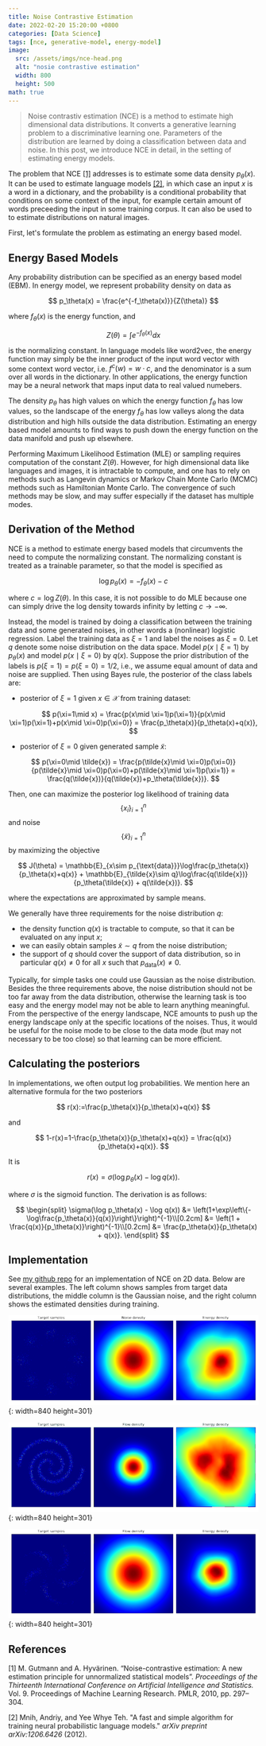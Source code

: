 ```yaml
---
title: Noise Contrastive Estimation
date: 2022-02-20 15:20:00 +0800
categories: [Data Science]
tags: [nce, generative-model, energy-model]
image:
  src: /assets/imgs/nce-head.png
  alt: "nosie contrastive estimation"
  width: 800
  height: 500
math: true
---
```


> Noise contrastiv estimation (NCE) is a method to estimate high dimensional data distributions. It converts a generative learning problem to a discriminative learning one. Parameters of the distribution are learned by doing a classification between data and noise. In this post, we introduce NCE in detail, in the setting of estimating energy models.

The problem that NCE [[1]](#1) addresses is to estimate some data density $p_\theta(x)$. It can be used to estimate language models [[2]](#2), in which case an input $x$ is a word in a dictionary, and the probability is a conditional probability that conditions on some context of the input, for example certain amount of words preceeding the input in some training corpus. It can also be used to to estimate distributions on natural images. 

First, let's formulate the problem as estimating an energy based model.

## Energy Based Models

Any probability distribution can be specified as an energy based model (EBM). In energy model, we represent probability density on data as

$$
p_\theta(x) = \frac{e^{-f_\theta(x)}}{Z(\theta)}
$$

where $f_\theta(x)$ is the energy function, and 

$$
Z(\theta)=\int e^{-f_\theta(x)}dx
$$

is the normalizing constant. In language models like word2vec, the energy function may simply be the inner product of the input word vector with some context word vector, i.e. $f^c(w) = w\cdot c$, and the denominator is a sum over all words in the dictionary. In other applications, the energy function may be a neural network that maps input data to real valued numebers.

The density $p_\theta$ has high values on which the energy function $f_\theta$ has low values, so the landscape of the energy $f_\theta$ has low valleys along the data distribution and high hills outside the data distribution. Estimating an energy based model amounts to find ways to push down the energy function on the data manifold and push up elsewhere.

Performing Maximum Likelihood Estimation (MLE) or sampling requires computation of the constant $Z(\theta)$. However, for high dimensional data like languages and images, it is intractable to compute, and one has to rely on methods such as Langevin dynamics or Markov Chain Monte Carlo (MCMC) methods such as Hamiltonian Monte Carlo. The convergence of such methods may be slow, and may suffer especially if the dataset has multiple modes. 

## Derivation of the Method

NCE is a method to estimate energy based models that circumvents the need to compute the normalizing constant. The normalizing constant is treated as a trainable parameter, so that the model is specified as 

$$
\log p_\theta(x)= -f_\theta(x) - c
$$

where $c=\log Z(\theta)$. In this case, it is not possible to do MLE because one can simply drive the log density towards infinity by letting $c\to-\infty$. 

Instead, the model is trained by doing a classification between the training data and some generated noises, in other words a (nonlinear) logistic regression. Label the training data as $\xi=1$ and label the noises as $\xi=0$. Let $q$ denote some noise distribution on the data space. Model $p(x\mid \xi=1)$ by $p_\theta(x)$ and model $p(x\mid \xi=0)$ by $q(x)$. Suppose the prior distribution of the labels is $p(\xi=1)=p(\xi=0)=1/2$, i.e., we assume equal amount of data and noise are supplied. Then using Bayes rule, the posterior of the class labels are:

- posterior of $\xi=1$ given $x\in\mathcal{X}$ from training dataset:

$$
p(\xi=1\mid x) = \frac{p(x\mid \xi=1)p(\xi=1)}{p(x\mid \xi=1)p(\xi=1)+p(x\mid \xi=0)p(\xi=0)} = \frac{p_\theta(x)}{p_\theta(x)+q(x)},
$$

- posterior of $\xi=0$ given generated sample $\tilde{x}$:

$$
p(\xi=0\mid \tilde{x}) = \frac{p(\tilde{x}\mid \xi=0)p(\xi=0)}{p(\tilde{x}\mid \xi=0)p(\xi=0)+p(\tilde{x}\mid \xi=1)p(\xi=1)} = \frac{q(\tilde{x})}{q(\tilde{x})+p_\theta(\tilde{x})}.
$$

Then, one can maximize the posterior log likelihood of training data $$\{x_i\}_{i=1}^n$$ and noise $$\{\tilde{x}\}_{i=1}^n$$ by maximizing the objective

$$
J(\theta) = \mathbb{E}_{x\sim p_{\text{data}}}\log\frac{p_\theta(x)}{p_\theta(x)+q(x)} + \mathbb{E}_{\tilde{x}\sim q}\log\frac{q(\tilde{x})}{p_\theta(\tilde{x}) + q(\tilde{x})}.
$$

where the expectations are approximated by sample means. 

We generally have three requirements for the noise distribution $q$:

- the density function $q(x)$ is tractable to compute, so that it can be evaluated on any input $x$;
- we can easily obtain samples $\tilde{x}\sim q$ from the noise distribution;
- the support of $q$ should cover the support of data distribution, so in particular $q(x)\neq0$ for all $x$ such that $p_{\text{data}}(x)\neq 0$.

Typically, for simple tasks one could use Gaussian as the noise distribution. Besides the three requirements above, the noise distribution should not be too far away from the data distribution, otherwise the learning task is too easy and the energy model may not be able to learn anything meaningful. From the perspective of the energy landscape, NCE amounts to push up the energy landscape only at the specific locations of the noises. Thus, it would be useful for the noise mode to be close to the data mode (but may not necessary to be too close) so that learning can be more efficient.


## Calculating the posteriors

In implementations, we often output log probabilities. We mention here an alternative formula for the two posteriors

$$
r(x):=\frac{p_\theta(x)}{p_\theta(x)+q(x)}
$$

and 

$$
1-r(x)=1-\frac{p_\theta(x)}{p_\theta(x)+q(x)} = \frac{q(x)}{p_\theta(x)+q(x)}.
$$

It is 

$$
r(x)=\sigma(\log p_\theta(x) - \log q(x)).
$$

where $\sigma$ is the sigmoid function. The derivation is as follows:

$$
\begin{split}
\sigma(\log p_\theta(x) - \log q(x)) &= \left(1+\exp\left\{-\log\frac{p_\theta(x)}{q(x)}\right\}\right)^{-1}\\[0.2cm]
&= \left(1 + \frac{q(x)}{p_\theta(x)}\right)^{-1}\\[0.2cm]
&= \frac{p_\theta(x)}{p_\theta(x) + q(x)}.
\end{split}
$$

## Implementation

See [my github repo](https://github.com/lifeitech/nce) for an implementation of NCE on 2D data. Below are several examples. The left column shows samples from target data distributions, the middle column is the Gaussian noise, and the right column shows the estimated densities during training. 

![Noise Contrastive Estimation (NCE) Training 8 Gaussians Dataset](/assets/imgs/8gaussians.gif){: width=840 height=301}

![Noise Contrastive Estimation (NCE) Training 2 Spirals Dataset](/assets/imgs/2spirals.gif){: width=840 height=301}

![Noise Contrastive Estimation (NCE) Training Pinwheel Dataset](/assets/imgs/pinwheel.gif){: width=840 height=301}


## References

<a id="1">[1]</a> M. Gutmann and A. Hyvärinen. “Noise-contrastive estimation: A new estimation principle for unnormalized statistical models”. _Proceedings of the Thirteenth International Conference on Artificial Intelligence and Statistics._ Vol. 9. Proceedings of Machine Learning Research. PMLR, 2010, pp. 297–304.

<a id="2">[2]</a> Mnih, Andriy, and Yee Whye Teh. "A fast and simple algorithm for training neural probabilistic language models." _arXiv preprint arXiv:1206.6426_ (2012).